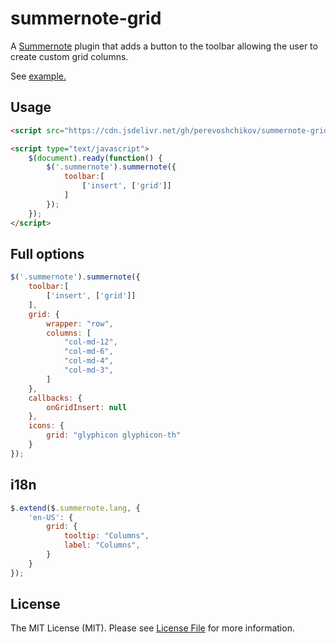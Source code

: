 # summernote-grid

A [Summernote](https://summernote.org/) plugin that adds a button to the toolbar allowing the user to create custom grid columns.

See [example.](https://rawgit.com/perevoshchikov/summernote-grid/master/example/index.html)



## Usage

``` html
<script src="https://cdn.jsdelivr.net/gh/perevoshchikov/summernote-grid@1.0.0/summernote-grid.min.js"></script>

<script type="text/javascript">
    $(document).ready(function() {
        $('.summernote').summernote({
            toolbar:[
                ['insert', ['grid']]
            ]
        });
    });
</script>
```

## Full options
```javascript
$('.summernote').summernote({
    toolbar:[
        ['insert', ['grid']]
    ],
    grid: {
        wrapper: "row",
        columns: [
            "col-md-12",
            "col-md-6",
            "col-md-4",
            "col-md-3",
        ]
    },
    callbacks: {
        onGridInsert: null
    },
    icons: {
        grid: "glyphicon glyphicon-th"
    }
});
```

## i18n
```javascript
$.extend($.summernote.lang, {
    'en-US': {
        grid: {
            tooltip: "Columns",
            label: "Columns",
        }
    }
});
```

## License

The MIT License (MIT). Please see [License File](LICENSE.md) for more information.